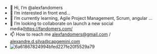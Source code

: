 - 👋 Hi, I’m @alexfandomers
- 👀 I’m interested in front end...
- 🌱 I’m currently learning, Agile Project Management, Scrum, angular ...
- 💞️ I’m looking to collaborate on launch a new social media(https://fandomers.com/
- 📫 How to reach me alexfandomers@gmail.com / alexandre.d.silva@capgemini.com
- ![6a61867824994bfed227fe20f5529a79](https://user-images.githubusercontent.com/71307225/163907807-59ab49ab-febc-4ab9-878a-b7b1d7693701.gif)
<!---![Mr-Robot](https://github.com/alexfandomers/alexfandomers/blob/main/206744.gif)--->
<!---![9e9d8327f22a3e567684fc94405b7def](https://user-images.githubusercontent.com/71307225/163906674-0083dacc-72b0-46c8-bba6-39b24f612ddc.gif)--->
<!---
alexfandomers/alexfandomers is a ✨ special ✨ repository because its `README.md` (this file) appears on your GitHub profile.
You can click the Preview link to take a look at your changes.
--->
